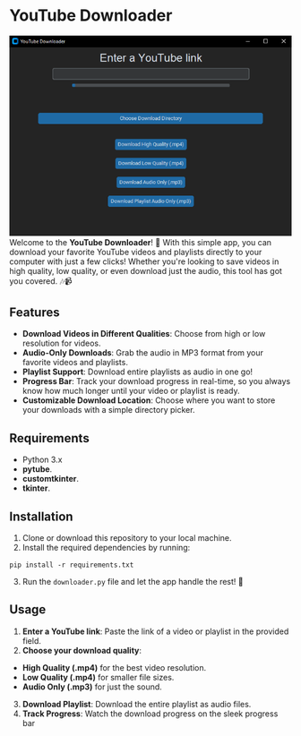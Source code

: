 # YouTube Downloader
![](screenshot.png)
Welcome to the **YouTube Downloader**! 🚀 With this simple app, you can download your favorite YouTube videos and playlists directly to your computer with just a few clicks! Whether you're looking to save videos in high quality, low quality, or even download just the audio, this tool has got you covered. 🎶📹

## Features

- **Download Videos in Different Qualities**: Choose from high or low resolution for videos.
- **Audio-Only Downloads**: Grab the audio in MP3 format from your favorite videos and playlists.
- **Playlist Support**: Download entire playlists as audio in one go!
- **Progress Bar**: Track your download progress in real-time, so you always know how much longer until your video or playlist is ready.
- **Customizable Download Location**: Choose where you want to store your downloads with a simple directory picker.

## Requirements

- Python 3.x
- **pytube**.
- **customtkinter**.
- **tkinter**.

## Installation

1. Clone or download this repository to your local machine.
2. Install the required dependencies by running:
```
pip install -r requirements.txt
```
3. Run the `downloader.py` file and let the app handle the rest! 🎉

## Usage

1. **Enter a YouTube link**: Paste the link of a video or playlist in the provided field.
2. **Choose your download quality**:
- **High Quality (.mp4)** for the best video resolution.
- **Low Quality (.mp4)** for smaller file sizes.
- **Audio Only (.mp3)** for just the sound.
3. **Download Playlist**: Download the entire playlist as audio files.
4. **Track Progress**: Watch the download progress on the sleek progress bar

